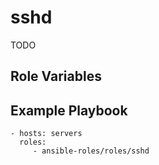 sshd
=========

TODO

Role Variables
--------------

Example Playbook
----------------

    - hosts: servers
      roles:
         - ansible-roles/roles/sshd
